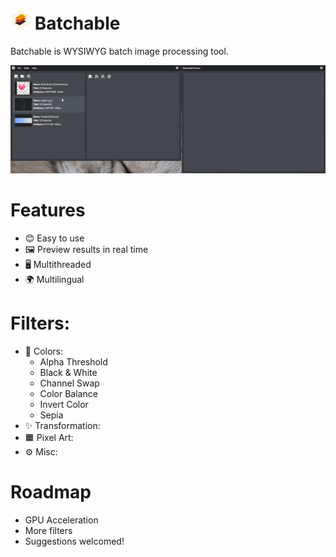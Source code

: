 # ![Icon](https://raw.githubusercontent.com/LastLifeLeft/Batchable/main/Media/Icon/Icon32.png) Batchable

Batchable is WYSIWYG batch image processing tool.

<p align="center">
  <img src="https://raw.githubusercontent.com/LastLifeLeft/Batchable/main/Media/Demo.gif" />
</p>

# Features
- 😊 Easy to use
- 🖼 Preview results in real time
- 🖥️ Multithreaded
- 🌍 Multilingual

# Filters:
- 🌈 Colors:
  - Alpha Threshold
  - Black & White
  - Channel Swap
  - Color Balance
  - Invert Color 
  - Sepia
- ✨ Transformation:
- 🟧 Pixel Art:
- ⚙️ Misc:

# Roadmap
- GPU Acceleration
- More filters
- Suggestions welcomed!


[//]: # (Licences ici?)
[//]: # (J'ai pris le Throbber là https://commons.wikimedia.org/wiki/File:Lightness_rotate_36f_cw.gif?uselang=en , il est sous CC BY SA )
[//]: # (J'utilise aussi neuquant, libtiff, OpenJPEG, libpng, libjpeg)
